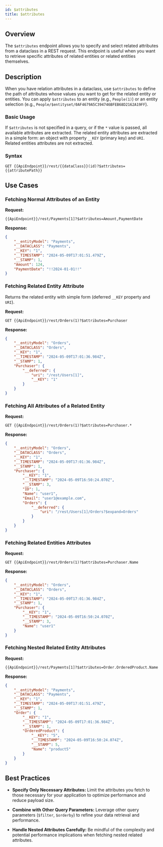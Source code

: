 ```yaml
---
id: $attributes
title: $attributes 
---
```



## Overview

The `$attributes` endpoint allows you to specify and select related attributes from a dataclass in a REST request. This endpoint is useful when you want to retrieve specific attributes of related entities or related entities themselves.

## Description

When you have relation attributes in a dataclass, use `$attributes` to define the path of attributes whose values you want to get for the related entity or entities. You can apply `$attributes` to an entity (e.g., `People(1)`) or an entity selection (e.g., `People/$entityset/0AF4679A5C394746BFEB68D2162A19FF`).

### Basic Usage

If `$attributes` is not specified in a query, or if the `*` value is passed, all available attributes are extracted. The related entity attributes are extracted in a simple form: an object with property `__KEY` (primary key) and `URI`. Related entities attributes are not extracted.

### Syntax

```
GET {{ApiEndpoint}}/rest/{{dataClass}}(id)?$attributes={{attributePath}}
```



## Use Cases

### Fetching Normal Attributes of an Entity

**Request:**

```
{{ApiEndpoint}}/rest/Payments[1]?$attributes=Amount,PaymentDate
```

**Response:**

```json
{
    "__entityModel": "Payments",
    "__DATACLASS": "Payments",
    "__KEY": "1",
    "__TIMESTAMP": "2024-05-09T17:01:51.479Z",
    "__STAMP": 1,
    "Amount": 124,
    "PaymentDate": "!!2024-01-01!!"
}
```



### Fetching Related Entity Attribute

Returns the related entity with simple form (deferred `__KEY` property and `URI`).

**Request:**

```
GET {{ApiEndpoint}}/rest/Orders(1)?$attributes=Purchaser
```

**Response:**

```json
{
    "__entityModel": "Orders",
    "__DATACLASS": "Orders",
    "__KEY": "1",
    "__TIMESTAMP": "2024-05-09T17:01:36.984Z",
    "__STAMP": 1,
    "Purchaser": {
        "__deferred": {
            "uri": "/rest/Users[1]",
            "__KEY": "1"
        }
    }
}
```

### Fetching All Attributes of a Related Entity

**Request:**

```
GET {{ApiEndpoint}}/rest/Orders(1)?$attributes=Purchaser.*
```

**Response:**

```json
{
    "__entityModel": "Orders",
    "__DATACLASS": "Orders",
    "__KEY": "1",
    "__TIMESTAMP": "2024-05-09T17:01:36.984Z",
    "__STAMP": 1,
    "Purchaser": {
        "__KEY": "1",
        "__TIMESTAMP": "2024-05-09T16:50:24.070Z",
        "__STAMP": 3,
        "ID": 1,
        "Name": "user1",
        "Email": "user1@example.com",
        "Orders": {
            "__deferred": {
                "uri": "/rest/Users[1]/Orders?$expand=Orders"
            }
        }
    }
}
```

### Fetching Related Entities Attributes

**Request:**

```
GET {{ApiEndpoint}}/rest/Orders(1)?$attributes=Purchaser.Name
```

**Response:**

```json
{
    "__entityModel": "Orders",
    "__DATACLASS": "Orders",
    "__KEY": "1",
    "__TIMESTAMP": "2024-05-09T17:01:36.984Z",
    "__STAMP": 1,
    "Purchaser": {
        "__KEY": "1",
        "__TIMESTAMP": "2024-05-09T16:50:24.070Z",
        "__STAMP": 3,
        "Name": "user1"
    }
}
```


### Fetching Nested Related Entity Attributes

**Request:**

```
{{ApiEndpoint}}/rest/Payments[1]?$attributes=Order.OrderedProduct.Name
```

**Response:**

```json
{
    "__entityModel": "Payments",
    "__DATACLASS": "Payments",
    "__KEY": "1",
    "__TIMESTAMP": "2024-05-09T17:01:51.479Z",
    "__STAMP": 1,
    "Order": {
        "__KEY": "1",
        "__TIMESTAMP": "2024-05-09T17:01:36.984Z",
        "__STAMP": 1,
        "OrderedProduct": {
            "__KEY": "5",
            "__TIMESTAMP": "2024-05-09T16:50:24.074Z",
            "__STAMP": 5,
            "Name": "product5"
        }
    }
}
```

## Best Practices

- **Specify Only Necessary Attributes:** Limit the attributes you fetch to those necessary for your application to optimize performance and reduce payload size.

- **Combine with Other Query Parameters:** Leverage other query parameters (`$filter`, `$orderby`) to refine your data retrieval and performance.

- **Handle Nested Attributes Carefully:** Be mindful of the complexity and potential performance implications when fetching nested related attributes.

